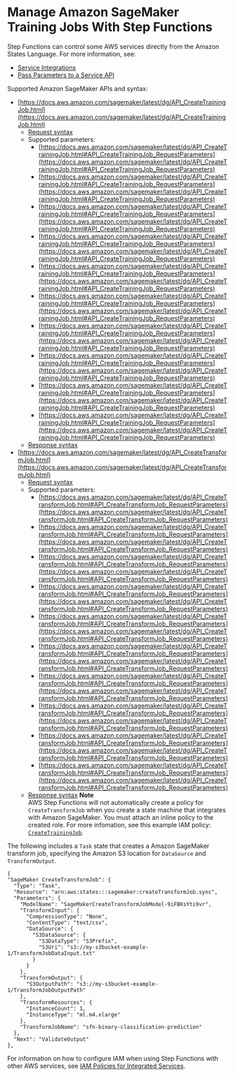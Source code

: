 # Manage Amazon SageMaker Training Jobs With Step Functions<a name="connectors-sagemaker"></a>

Step Functions can control some AWS services directly from the Amazon States Language\. For more information, see:
+ [Service Integrations](concepts-connectors.md)
+ [Pass Parameters to a Service API](connectors-parameters.md)

Supported Amazon SageMaker APIs and syntax:
+ [https://docs.aws.amazon.com/sagemaker/latest/dg/API_CreateTrainingJob.html](https://docs.aws.amazon.com/sagemaker/latest/dg/API_CreateTrainingJob.html)
  + [Request syntax](https://docs.aws.amazon.com/sagemaker/latest/dg/API_CreateTrainingJob.html#API_CreateTrainingJob_RequestSyntax)
  + Supported parameters:
    + [https://docs.aws.amazon.com/sagemaker/latest/dg/API_CreateTrainingJob.html#API_CreateTrainingJob_RequestParameters](https://docs.aws.amazon.com/sagemaker/latest/dg/API_CreateTrainingJob.html#API_CreateTrainingJob_RequestParameters)
    + [https://docs.aws.amazon.com/sagemaker/latest/dg/API_CreateTrainingJob.html#API_CreateTrainingJob_RequestParameters](https://docs.aws.amazon.com/sagemaker/latest/dg/API_CreateTrainingJob.html#API_CreateTrainingJob_RequestParameters)
    + [https://docs.aws.amazon.com/sagemaker/latest/dg/API_CreateTrainingJob.html#API_CreateTrainingJob_RequestParameters](https://docs.aws.amazon.com/sagemaker/latest/dg/API_CreateTrainingJob.html#API_CreateTrainingJob_RequestParameters)
    + [https://docs.aws.amazon.com/sagemaker/latest/dg/API_CreateTrainingJob.html#API_CreateTrainingJob_RequestParameters](https://docs.aws.amazon.com/sagemaker/latest/dg/API_CreateTrainingJob.html#API_CreateTrainingJob_RequestParameters)
    + [https://docs.aws.amazon.com/sagemaker/latest/dg/API_CreateTrainingJob.html#API_CreateTrainingJob_RequestParameters](https://docs.aws.amazon.com/sagemaker/latest/dg/API_CreateTrainingJob.html#API_CreateTrainingJob_RequestParameters)
    + [https://docs.aws.amazon.com/sagemaker/latest/dg/API_CreateTrainingJob.html#API_CreateTrainingJob_RequestParameters](https://docs.aws.amazon.com/sagemaker/latest/dg/API_CreateTrainingJob.html#API_CreateTrainingJob_RequestParameters)
    + [https://docs.aws.amazon.com/sagemaker/latest/dg/API_CreateTrainingJob.html#API_CreateTrainingJob_RequestParameters](https://docs.aws.amazon.com/sagemaker/latest/dg/API_CreateTrainingJob.html#API_CreateTrainingJob_RequestParameters)
    + [https://docs.aws.amazon.com/sagemaker/latest/dg/API_CreateTrainingJob.html#API_CreateTrainingJob_RequestParameters](https://docs.aws.amazon.com/sagemaker/latest/dg/API_CreateTrainingJob.html#API_CreateTrainingJob_RequestParameters)
    + [https://docs.aws.amazon.com/sagemaker/latest/dg/API_CreateTrainingJob.html#API_CreateTrainingJob_RequestParameters](https://docs.aws.amazon.com/sagemaker/latest/dg/API_CreateTrainingJob.html#API_CreateTrainingJob_RequestParameters)
    + [https://docs.aws.amazon.com/sagemaker/latest/dg/API_CreateTrainingJob.html#API_CreateTrainingJob_RequestParameters](https://docs.aws.amazon.com/sagemaker/latest/dg/API_CreateTrainingJob.html#API_CreateTrainingJob_RequestParameters)
  + [Response syntax](https://docs.aws.amazon.com/sagemaker/latest/dg/API_CreateTrainingJob.html#API_CreateTrainingJob_ResponseSyntax)
+ [https://docs.aws.amazon.com/sagemaker/latest/dg/API_CreateTransformJob.html](https://docs.aws.amazon.com/sagemaker/latest/dg/API_CreateTransformJob.html)
  + [Request syntax](https://docs.aws.amazon.com/sagemaker/latest/dg/API_CreateTransformJob.html#API_CreateTransformJob_RequestSyntax)
  + Supported parameters:
    + [https://docs.aws.amazon.com/sagemaker/latest/dg/API_CreateTransformJob.html#API_CreateTransformJob_RequestParameters](https://docs.aws.amazon.com/sagemaker/latest/dg/API_CreateTransformJob.html#API_CreateTransformJob_RequestParameters)
    + [https://docs.aws.amazon.com/sagemaker/latest/dg/API_CreateTransformJob.html#API_CreateTransformJob_RequestParameters](https://docs.aws.amazon.com/sagemaker/latest/dg/API_CreateTransformJob.html#API_CreateTransformJob_RequestParameters)
    + [https://docs.aws.amazon.com/sagemaker/latest/dg/API_CreateTransformJob.html#API_CreateTransformJob_RequestParameters](https://docs.aws.amazon.com/sagemaker/latest/dg/API_CreateTransformJob.html#API_CreateTransformJob_RequestParameters)
    + [https://docs.aws.amazon.com/sagemaker/latest/dg/API_CreateTransformJob.html#API_CreateTransformJob_RequestParameters](https://docs.aws.amazon.com/sagemaker/latest/dg/API_CreateTransformJob.html#API_CreateTransformJob_RequestParameters)
    + [https://docs.aws.amazon.com/sagemaker/latest/dg/API_CreateTransformJob.html#API_CreateTransformJob_RequestParameters](https://docs.aws.amazon.com/sagemaker/latest/dg/API_CreateTransformJob.html#API_CreateTransformJob_RequestParameters)
    + [https://docs.aws.amazon.com/sagemaker/latest/dg/API_CreateTransformJob.html#API_CreateTransformJob_RequestParameters](https://docs.aws.amazon.com/sagemaker/latest/dg/API_CreateTransformJob.html#API_CreateTransformJob_RequestParameters)
    + [https://docs.aws.amazon.com/sagemaker/latest/dg/API_CreateTransformJob.html#API_CreateTransformJob_RequestParameters](https://docs.aws.amazon.com/sagemaker/latest/dg/API_CreateTransformJob.html#API_CreateTransformJob_RequestParameters)
    + [https://docs.aws.amazon.com/sagemaker/latest/dg/API_CreateTransformJob.html#API_CreateTransformJob_RequestParameters](https://docs.aws.amazon.com/sagemaker/latest/dg/API_CreateTransformJob.html#API_CreateTransformJob_RequestParameters)
    + [https://docs.aws.amazon.com/sagemaker/latest/dg/API_CreateTransformJob.html#API_CreateTransformJob_RequestParameters](https://docs.aws.amazon.com/sagemaker/latest/dg/API_CreateTransformJob.html#API_CreateTransformJob_RequestParameters)
    + [https://docs.aws.amazon.com/sagemaker/latest/dg/API_CreateTransformJob.html#API_CreateTransformJob_RequestParameters](https://docs.aws.amazon.com/sagemaker/latest/dg/API_CreateTransformJob.html#API_CreateTransformJob_RequestParameters)
  + [Response syntax](https://docs.aws.amazon.com/sagemaker/latest/dg/API_CreateTransformJob.html#API_CreateTransformJob_ResponseSyntax)
**Note**  
AWS Step Functions will not automatically create a policy for `CreateTransformJob` when you create a state machine that integrates with Amazon SageMaker\. You must attach an inline policy to the created role\. For more infomation, see this example IAM policy: [`CreateTrainingJob`](sagemaker-iam.md#sagemaker-iam-createtrainingjob)\.

The following includes a `Task` state that creates a Amazon SageMaker transform job, specifying the Amazon S3 location for `DataSource` and `TransformOutput`\.

```
{
"SageMaker CreateTransformJob": {
  "Type": "Task",
  "Resource": "arn:aws:states:::sagemaker:createTransformJob.sync",
  "Parameters": {
    "ModelName": "SageMakerCreateTransformJobModel-9iFBKsYti9vr",
    "TransformInput": {
      "CompressionType": "None",
      "ContentType": "text/csv",
      "DataSource": {
        "S3DataSource": {
          "S3DataType": "S3Prefix",
          "S3Uri": "s3://my-s3bucket-example-1/TransformJobDataInput.txt"
        }
      }
    },
    "TransformOutput": {
      "S3OutputPath": "s3://my-s3bucket-example-1/TransformJobOutputPath"
    },
    "TransformResources": {
      "InstanceCount": 1,
      "InstanceType": "ml.m4.xlarge"
    },
    "TransformJobName": "sfn-binary-classification-prediction"
  },
  "Next": "ValidateOutput"
},
```

For information on how to configure IAM when using Step Functions with other AWS services, see [IAM Policies for Integrated Services](connectors-iam-templates.md)\.